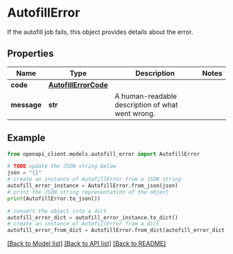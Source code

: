 # AutofillError

If the autofill job fails, this object provides details about the error.

## Properties

Name | Type | Description | Notes
------------ | ------------- | ------------- | -------------
**code** | [**AutofillErrorCode**](AutofillErrorCode.md) |  | 
**message** | **str** | A human-readable description of what went wrong. | 

## Example

```python
from openapi_client.models.autofill_error import AutofillError

# TODO update the JSON string below
json = "{}"
# create an instance of AutofillError from a JSON string
autofill_error_instance = AutofillError.from_json(json)
# print the JSON string representation of the object
print(AutofillError.to_json())

# convert the object into a dict
autofill_error_dict = autofill_error_instance.to_dict()
# create an instance of AutofillError from a dict
autofill_error_from_dict = AutofillError.from_dict(autofill_error_dict)
```
[[Back to Model list]](../README.md#documentation-for-models) [[Back to API list]](../README.md#documentation-for-api-endpoints) [[Back to README]](../README.md)


